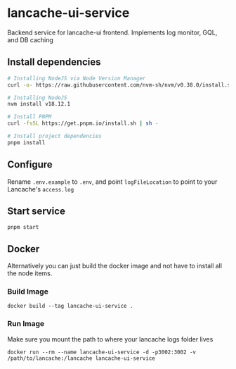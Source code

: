 # lancache-ui-service

Backend service for lancache-ui frontend. Implements log monitor, GQL, and DB caching

## Install dependencies

```bash
# Installing NodeJS via Node Version Manager
curl -o- https://raw.githubusercontent.com/nvm-sh/nvm/v0.38.0/install.sh | bash

# Installing NodeJS
nvm install v18.12.1

# Install PNPM
curl -fsSL https://get.pnpm.io/install.sh | sh -

# Install project dependencies
pnpm install
```

## Configure
Rename `.env.example` to `.env`, and point `logFileLocation` to point to your Lancache's `access.log`

## Start service

```
pnpm start
```

## Docker

Alternatively you can just build the docker image and not have to install all the node items. 

### Build Image

```
docker build --tag lancache-ui-service .
```

### Run Image
Make sure you mount the path to where your lancache logs folder lives

```
docker run --rm --name lancache-ui-service -d -p3002:3002 -v /path/to/lancache:/lancache lancache-ui-service
```
